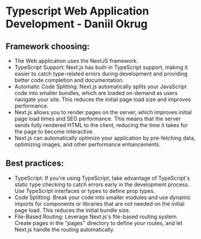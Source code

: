 # Typescript Web Application Development - Daniil Okrug

## Framework choosing:

- The Web application uses the NextJS framework.
- TypeScript Support: Next.js has built-in TypeScript support, making it easier to catch type-related errors during development and providing better code completion and documentation.
- Automatic Code Splitting: Next.js automatically splits your JavaScript code into smaller bundles, which are loaded on-demand as users navigate your site. This reduces the initial page load size and improves performance.
- Next.js allows you to render pages on the server, which improves initial page load times and SEO performance. This means that the server sends fully rendered HTML to the client, reducing the time it takes for the page to become interactive.
- Next.js can automatically optimize your application by pre-fetching data, optimizing images, and other performance enhancements.

## Best practices:

- TypeScript: If you're using TypeScript, take advantage of TypeScript's static type checking to catch errors early in the development process. Use TypeScript interfaces or types to define prop types.
- Code Splitting: Break your code into smaller modules and use dynamic imports for components or libraries that are not needed on the initial page load. This reduces the initial bundle size.
- File-Based Routing: Leverage Next.js's file-based routing system. Create pages in the "pages" directory to define your routes, and let Next.js handle the routing automatically.
